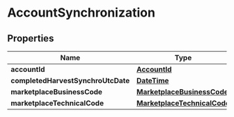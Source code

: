 
# AccountSynchronization

## Properties
Name | Type | Description | Notes
------------ | ------------- | ------------- | -------------
**accountId** | [**AccountId**](AccountId.md) |  |  [optional]
**completedHarvestSynchroUtcDate** | [**DateTime**](DateTime.md) |  |  [optional]
**marketplaceBusinessCode** | [**MarketplaceBusinessCode**](MarketplaceBusinessCode.md) |  |  [optional]
**marketplaceTechnicalCode** | [**MarketplaceTechnicalCode**](MarketplaceTechnicalCode.md) |  |  [optional]




